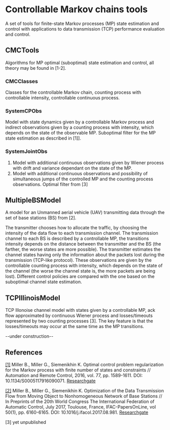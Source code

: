 # Controllable Markov chains tools

A set of tools for finite-state Markov processes (MP) state estimation and control with applications to data transmission (TCP) performance evaluation and control.

## CMCTools
Algorithms for MP optimal (suboptimal) state estimation and control, all theory may be found in [1-2].

### CMCClasses
Classes for the controllable Markov chain, counting process with controllable intensity, controllable continuous process.

### SystemCPObs
Model with state dynamics given by a controllable Markov process and indirect observations given by a counting process with intensity, 
which depends on the state of the observable MP. Suboptimal filter for the MP state estimation as described in [1]].

### SystemJointObs
1. Model with additional continuous observations given by Wiener process with drift and variance dependant on the state of the MP.
2. Model with additional continuous observations and possibility of simultaneous jumps of the controlled MP and the counting process observations.
Optimal filter from [3]

## MultipleBSModel
A model for an Unmanned aerial vehicle (UAV) transmitting data through the set of base stations (BS) from [2]. 

The transmitter chooses how to allocate the traffic, 
by choosing the intensity of the data flow to each transmission channel. The transmission channel to each BS is described by a controllable
MP, the transitions intensity depends on the distance between the transmitter and the BS (the farther, the worse states are more possible). The transmitter estimates 
the channel states having only the information about the packets lost during the transmission (TCP-like protocol). These observations are given by the controllable 
counting process with intensity, which depends on the state of the channel (the worse the channel state is, the more packets are being lost). Different control policies are compared with
the one based on the suboptimal channel state estimation.

## TCPIllinoisModel
TCP Illonoise channel model with states given by a controllable MP, ack flow approximated by continuous Wiener process and losses/timeouts represented by two counting processes [3]. 
The key feature is that the losses/timeouts may occur at the same time as the MP transitions.

--under construction--

## References
[[1]](https://link.springer.com/article/10.1134/S0005117916090071) 
Miller B., Miller G., Siemenikhin K. Optimal control problem regularization for the Markov process with finite number of states and constraints // Automation and Remote Control, 2016, vol. 77, pp. 1589-1611. DOI: 10.1134/S0005117916090071.
[Researchgate](https://www.researchgate.net/publication/307946969_Optimal_control_problem_regularization_for_the_Markov_process_with_finite_number_of_states_and_constraints)

[[2]](http://www.sciencedirect.com/science/article/pii/S2405896317314544)
Miller B., Miller G., Siemenikhin K. Optimization of the Data Transmission Flow from Moving Object to Nonhomogeneous Network of Base Stations // In Preprints of the 20th World Congress The International Federation of Automatic Control, July 2017, Toulouse, France, IFAC-PapersOnLine, vol 50(1), pp. 6160-6165. 
DOI: 10.1016/j.ifacol.2017.08.981. [Researchgate](https://www.researchgate.net/publication/320465943_Optimization_of_the_Data_Transmission_Flow_from_Moving_Object_to_Nonhomogeneous_Network_of_Base_Stations)

[3] yet unpublished
